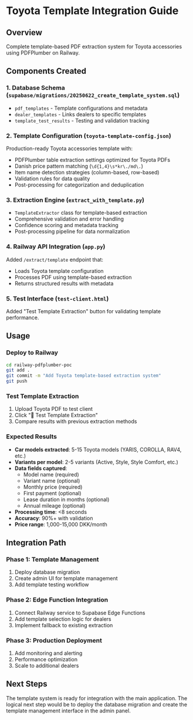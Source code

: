# Toyota Template Integration Guide

## Overview
Complete template-based PDF extraction system for Toyota accessories using PDFPlumber on Railway.

## Components Created

### 1. Database Schema (`supabase/migrations/20250622_create_template_system.sql`)
- `pdf_templates` - Template configurations and metadata
- `dealer_templates` - Links dealers to specific templates  
- `template_test_results` - Testing and validation tracking

### 2. Template Configuration (`toyota-template-config.json`)
Production-ready Toyota accessories template with:
- PDFPlumber table extraction settings optimized for Toyota PDFs
- Danish price pattern matching (`\d{1,4}\s*kr\./md\.`)
- Item name detection strategies (column-based, row-based)
- Validation rules for data quality
- Post-processing for categorization and deduplication

### 3. Extraction Engine (`extract_with_template.py`)
- `TemplateExtractor` class for template-based extraction
- Comprehensive validation and error handling
- Confidence scoring and metadata tracking
- Post-processing pipeline for data normalization

### 4. Railway API Integration (`app.py`)
Added `/extract/template` endpoint that:
- Loads Toyota template configuration
- Processes PDF using template-based extraction
- Returns structured results with metadata

### 5. Test Interface (`test-client.html`)
Added "Test Template Extraction" button for validating template performance.

## Usage

### Deploy to Railway
```bash
cd railway-pdfplumber-poc
git add .
git commit -m "Add Toyota template-based extraction system"
git push
```

### Test Template Extraction
1. Upload Toyota PDF to test client
2. Click "🎯 Test Template Extraction"
3. Compare results with previous extraction methods

### Expected Results
- **Car models extracted**: 5-15 Toyota models (YARIS, COROLLA, RAV4, etc.)
- **Variants per model**: 2-5 variants (Active, Style, Style Comfort, etc.)
- **Data fields captured**: 
  - Model name (required)
  - Variant name (optional)
  - Monthly price (required)
  - First payment (optional)
  - Lease duration in months (optional)
  - Annual mileage (optional)
- **Processing time**: <8 seconds
- **Accuracy**: 90%+ with validation
- **Price range**: 1,000-15,000 DKK/month

## Integration Path

### Phase 1: Template Management
1. Deploy database migration
2. Create admin UI for template management
3. Add template testing workflow

### Phase 2: Edge Function Integration
1. Connect Railway service to Supabase Edge Functions
2. Add template selection logic for dealers
3. Implement fallback to existing extraction

### Phase 3: Production Deployment
1. Add monitoring and alerting
2. Performance optimization
3. Scale to additional dealers

## Next Steps
The template system is ready for integration with the main application. The logical next step would be to deploy the database migration and create the template management interface in the admin panel.